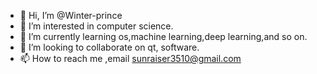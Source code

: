 - 👋 Hi, I’m @Winter-prince
- 👀 I’m interested in computer science.
- 🌱 I’m currently learning os,machine learning,deep learning,and so on.
- 💞️ I’m looking to collaborate on qt, software.
- 📫 How to reach me ,email sunraiser3510@gmail.com

<!---
Winter-prince/Winter-prince is a ✨ special ✨ repository because its `README.md` (this file) appears on your GitHub profile.
You can click the Preview link to take a look at your changes.
--->
